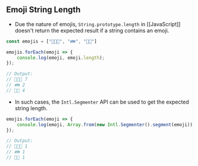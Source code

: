## Emoji String Length

- Due the nature of emojis, `String.prototype.length` in [[JavaScript]] doesn't return the expected result if a string contains an emoji.

```js
const emojis = ["👨🏽‍💻", "👪", "🎅🏿"]

emojis.forEach(emoji => {
    console.log(emoji, emoji.length);
});

// Output:
// 👨🏽‍💻 7
// 👪 2
// 🎅🏿 4
```

- In such cases, the `Intl.Segmenter` API can be used to get the expected string length.

```js
emojis.forEach(emoji => {
    console.log(emoji, Array.from(new Intl.Segmenter().segment(emoji)).length)
});

// Output:
// 👨🏽‍💻 1
// 👪 1
// 🎅🏿 1
```